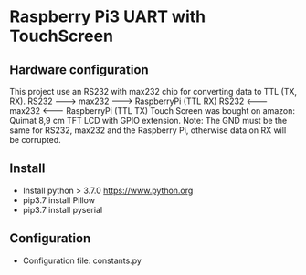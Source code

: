 # Raspberry Pi3 UART with TouchScreen

## Hardware configuration
This project use an RS232 with max232 chip for converting data to TTL (TX, RX).
RS232 ---> max232 ---> RaspberryPi (TTL RX)
RS232 <--- max232 <--- RaspberryPi (TTL TX)
Touch Screen was bought on amazon: Quimat 8,9 cm TFT LCD with GPIO extension.
Note: The GND must be the same for RS232, max232 and the Raspberry Pi, otherwise data on RX will be corrupted.

## Install
* Install python > 3.7.0 https://www.python.org
* pip3.7 install Pillow
* pip3.7 install pyserial

## Configuration
* Configuration file: constants.py
